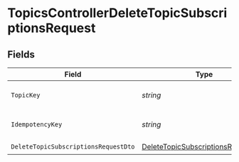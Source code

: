 # TopicsControllerDeleteTopicSubscriptionsRequest


## Fields

| Field                                                                                               | Type                                                                                                | Required                                                                                            | Description                                                                                         |
| --------------------------------------------------------------------------------------------------- | --------------------------------------------------------------------------------------------------- | --------------------------------------------------------------------------------------------------- | --------------------------------------------------------------------------------------------------- |
| `TopicKey`                                                                                          | *string*                                                                                            | :heavy_check_mark:                                                                                  | The key identifier of the topic                                                                     |
| `IdempotencyKey`                                                                                    | *string*                                                                                            | :heavy_minus_sign:                                                                                  | A header for idempotency purposes                                                                   |
| `DeleteTopicSubscriptionsRequestDto`                                                                | [DeleteTopicSubscriptionsRequestDto](../../Models/Components/DeleteTopicSubscriptionsRequestDto.md) | :heavy_check_mark:                                                                                  | N/A                                                                                                 |